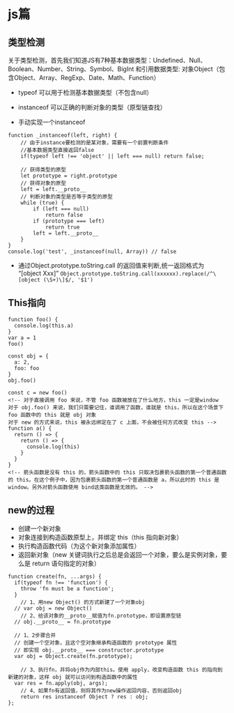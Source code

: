 # js篇
## 类型检测
  关于类型检测，首先我们知道JS有7种基本数据类型：Undefined、Null、Boolean、Number、String、Symbol、BigInt
  和引用数据类型: 对象Object（包含Object、Array、RegExp、Date、Math、Function）

  - typeof 可以用于检测基本数据类型（不包含null）

  - instanceof 可以正确的判断对象的类型（原型链查找）

  - 手动实现一个instanceof
```
function _instanceof(left, right) {
    // 由于instance要检测的是某对象，需要有一个前置判断条件
    //基本数据类型直接返回false
    if(typeof left !== 'object' || left === null) return false;

    // 获得类型的原型
    let prototype = right.prototype
    // 获得对象的原型
    left = left.__proto__
    // 判断对象的类型是否等于类型的原型
    while (true) {
    	if (left === null)
    		return false
    	if (prototype === left)
    		return true
    	left = left.__proto__
    }
}
console.log('test', _instanceof(null, Array)) // false
```

  - 通过Object.prototype.toString.call 的返回值来判断,统一返回格式为 “[object Xxx]”
    ```Object.prototype.toString.call(xxxxxx).replace(/^\[object (\S+)\]$/, '$1')```


## This指向
```
function foo() {
  console.log(this.a)
}
var a = 1
foo()

const obj = {
  a: 2,
  foo: foo
}
obj.foo()

const c = new foo()
<!-- 对于直接调用 foo 来说，不管 foo 函数被放在了什么地方，this 一定是window
对于 obj.foo() 来说，我们只需要记住，谁调用了函数，谁就是 this，所以在这个场景下 foo 函数中的 this 就是 obj 对象
对于 new 的方式来说，this 被永远绑定在了 c 上面，不会被任何方式改变 this -->
function a() {
  return () => {
    return () => {
      console.log(this)
    }
  }
}
<!-- 箭头函数是没有 this 的，箭头函数中的 this 只取决包裹箭头函数的第一个普通函数的 this。在这个例子中，因为包裹箭头函数的第一个普通函数是 a，所以此时的 this 是 window。另外对箭头函数使用 bind这类函数是无效的。 -->
```

## new的过程

- 创建一个新对象
- 对象连接到构造函数原型上，并绑定 this（this 指向新对象）
- 执行构造函数代码（为这个新对象添加属性）
- 返回新对象（new 关键词执行之后总是会返回一个对象，要么是实例对象，要么是 return 语句指定的对象）
```
function create(fn, ...args) {
  if(typeof fn !== 'function') {
    throw 'fn must be a function';
  }
	// 1、用new Object() 的方式新建了一个对象obj
  // var obj = new Object()
	// 2、给该对象的__proto__赋值为fn.prototype，即设置原型链
  // obj.__proto__ = fn.prototype

  // 1、2步骤合并
  // 创建一个空对象，且这个空对象继承构造函数的 prototype 属性
  // 即实现 obj.__proto__ === constructor.prototype
  var obj = Object.create(fn.prototype);

	// 3、执行fn，并将obj作为内部this。使用 apply，改变构造函数 this 的指向到新建的对象，这样 obj 就可以访问到构造函数中的属性
  var res = fn.apply(obj, args);
	// 4、如果fn有返回值，则将其作为new操作返回内容，否则返回obj
	return res instanceof Object ? res : obj;
};

```

<!-- ## 实现call函数 -->



